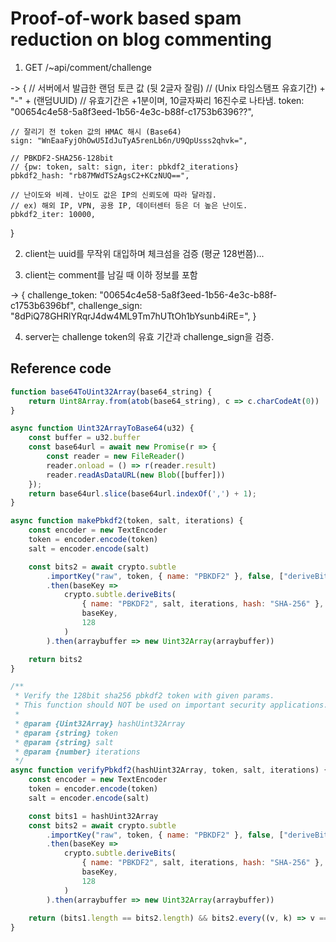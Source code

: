 
# Proof-of-work based spam reduction on blog commenting

1. GET /~api/comment/challenge

-> {
    // 서버에서 발급한 랜덤 토큰 값 (뒷 2글자 잘림)
    // (Unix 타임스탬프 유효기간) + "-" + (랜덤UUID)
    // 유효기간은 +1분이며, 10글자짜리 16진수로 나타냄.
    token: "00654c4e58-5a8f3eed-1b56-4e3c-b88f-c1753b6396??",

    // 잘리기 전 token 값의 HMAC 해시 (Base64)
    sign: "WnEaaFyjOhOwU5IdJuTyA5renLb6n/U9QpUsss2qhvk=",

    // PBKDF2-SHA256-128bit
    // {pw: token, salt: sign, iter: pbkdf2_iterations}
    pbkdf2_hash: "rb87MWdTSzAgsC2+KCzNUQ==",
    
    // 난이도와 비례. 난이도 값은 IP의 신뢰도에 따라 달라짐.
    // ex) 해외 IP, VPN, 공용 IP, 데이터센터 등은 더 높은 난이도.
    pbkdf2_iter: 10000,
}

2. client는 uuid를 무작위 대입하며 체크섬을 검증 (평균 128번쯤)...

3. client는 comment를 남길 때 이하 정보를 포함

-> {
    challenge_token: "00654c4e58-5a8f3eed-1b56-4e3c-b88f-c1753b6396bf",
    challenge_sign: "8dPiQ78GHRlYRqrJ4dw4ML9Tm7hUTtOh1bYsunb4iRE=",
}

4. server는 challenge token의 유효 기간과 challenge_sign을 검증.


## Reference code
```js
function base64ToUint32Array(base64_string) {
    return Uint8Array.from(atob(base64_string), c => c.charCodeAt(0))
}

async function Uint32ArrayToBase64(u32) {
    const buffer = u32.buffer
    const base64url = await new Promise(r => {
        const reader = new FileReader()
        reader.onload = () => r(reader.result)
        reader.readAsDataURL(new Blob([buffer]))
    });
    return base64url.slice(base64url.indexOf(',') + 1);
}

async function makePbkdf2(token, salt, iterations) {
    const encoder = new TextEncoder
    token = encoder.encode(token)
    salt = encoder.encode(salt)

    const bits2 = await crypto.subtle
        .importKey("raw", token, { name: "PBKDF2" }, false, ["deriveBits"])
        .then(baseKey =>
            crypto.subtle.deriveBits(
                { name: "PBKDF2", salt, iterations, hash: "SHA-256" },
                baseKey,
                128
            )
        ).then(arraybuffer => new Uint32Array(arraybuffer))

    return bits2
}

/** 
 * Verify the 128bit sha256 pbkdf2 token with given params.
 * This function should NOT be used on important security applications.
 * 
 * @param {Uint32Array} hashUint32Array
 * @param {string} token
 * @param {string} salt
 * @param {number} iterations 
 */
async function verifyPbkdf2(hashUint32Array, token, salt, iterations) {
    const encoder = new TextEncoder
    token = encoder.encode(token)
    salt = encoder.encode(salt)

    const bits1 = hashUint32Array
    const bits2 = await crypto.subtle
        .importKey("raw", token, { name: "PBKDF2" }, false, ["deriveBits"])
        .then(baseKey =>
            crypto.subtle.deriveBits(
                { name: "PBKDF2", salt, iterations, hash: "SHA-256" },
                baseKey,
                128
            )
        ).then(arraybuffer => new Uint32Array(arraybuffer))
    
    return (bits1.length == bits2.length) && bits2.every((v, k) => v === bits1[k])
}

```
